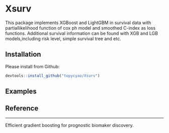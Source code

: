 # Xsurv
This package implements XGBoost and LightGBM in survival data with partiallikelihood function of cox ph model and smoothed C-index as loss functions.
Additional survival information can be found with XGB and LGB models,including risk level, simple survival tree and etc. 
## Installation

Please install from Github:
``` r
devtools::install_github("topycyao/Xsurv")
```
## Examples


## Reference
--------------------------------------------------------------
Efficient gradient boosting for prognostic biomaker discovery.
